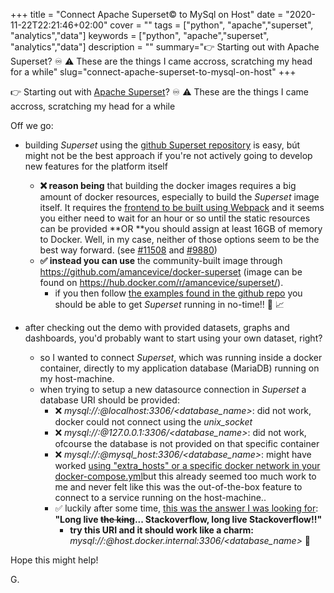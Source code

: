 +++
title = "Connect Apache Superset© to MySql on Host"
date = "2020-11-22T22:21:46+02:00"
cover = ""
tags = ["python", "apache","superset", "analytics","data"]
keywords = ["python", "apache","superset", "analytics","data"]
description = ""
summary="👉 Starting out with Apache Superset? ♾
⚠️ These are the things I came accross, scratching my head for a while"
slug="connect-apache-superset-to-mysql-on-host"
+++


👉 Starting out with [Apache Superset](https://superset.apache.org/docs/installation/installing-superset-using-docker-compose)? ♾
⚠️ These are the things I came accross, scratching my head for a while

Off we go:

-   building *Superset* using the [github Superset repository](https://github.com/apache/incubator-superset) is easy, bút might not be the best approach if you're not actively going to develop new features for the platform itself

    -   **❌  reason being** that building the docker images requires a big amount of docker resources, especially to build the *Superset* image itself. It requires the [frontend to be built using Webpack](https://github.com/apache/incubator-superset/tree/master/superset-frontend) and it seems you either need to wait for an hour or so until the static resources can be provided **OR **you should assign at least 16GB of memory to Docker. Well, in my case, neither of those options seem to be the best way forward. (see [#11508](https://github.com/apache/incubator-superset/issues/11508) and [#9880](https://github.com/apache/incubator-superset/issues/9880))
    -   **✅  instead you can use** the community-built image through <https://github.com/amancevice/docker-superset> (image can be found on <https://hub.docker.com/r/amancevice/superset/>). 
        -   if you then follow [the examples found in the github repo](https://github.com/amancevice/docker-superset/tree/main/examples) you should be able to get *Superset* running in no-time!!  🚀 📈

-   after checking out the demo with provided datasets, graphs and dashboards, you'd probably want to start using your own dataset, right?

    -   so I wanted to connect *Superset*, which was running inside a docker container, directly to my application database (MariaDB) running on my host-machine. 
    -   when trying to setup a new datasource connection in *Superset* a database URI should be provided:
        -   ❌  *mysql://<user>:<password>@localhost:3306/<database_name>*: did not work, docker could not connect using the *unix_socket* 
        -   ❌  *mysql://<user>:<password>@127.0.0.1:3306/<database_name>*: did not work, ofcourse the database is not provided on that specific container
        -   ❌  *mysql://<user>:<password>@mysql_host:3306/<database_name>*: might have worked [using "extra_hosts" or a specific docker network in your docker-compose.yml](https://stackoverflow.com/questions/60355365/unable-to-connect-to-postgres-from-inside-docker-container)but this already seemed too much work to me and never felt like this was the out-of-the-box feature to connect to a service running on the host-machine..
        -   ✅  luckily after some time, [this was the answer I was looking for](https://stackoverflow.com/questions/24319662/from-inside-of-a-docker-container-how-do-i-connect-to-the-localhost-of-the-mach): **"Long live ~~the king~~... Stackoverflow, long live Stackoverflow!!"**
            -   **try this URI and it should work like a charm:** *mysql://<user>:<password>@host.docker.internal:3306/<database_name>* 🚀

Hope this might help!

G.